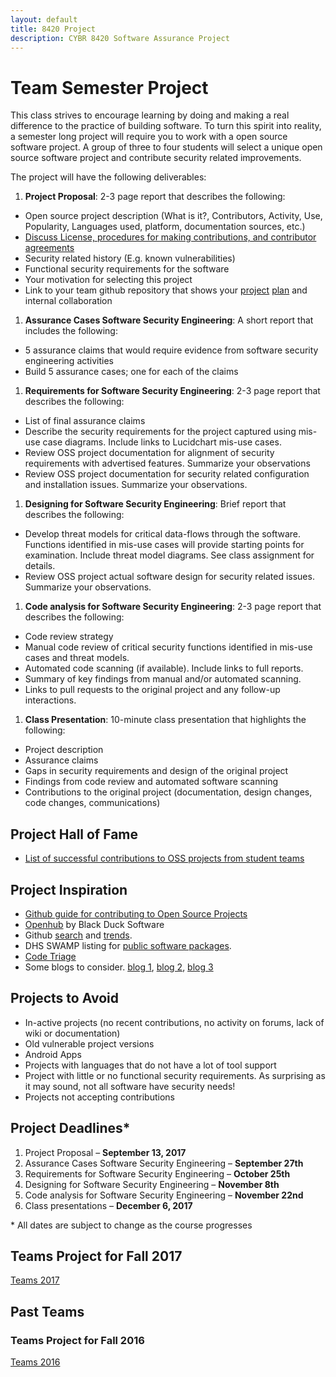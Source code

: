 ```yaml
---
layout: default
title: 8420 Project
description: CYBR 8420 Software Assurance Project
---
```


# Team Semester Project

This class strives to encourage learning by doing and making a real difference to the practice of building software. To turn this spirit into reality, a semester long project will require you to work with a open source software project. A group of three to four students will select a unique open source software project and contribute security related improvements.

The project will have the following deliverables:

1. **Project Proposal**: 2-3 page report that describes the following:
  * Open source project description (What is it?, Contributors, Activity, Use, Popularity, Languages used, platform, documentation sources, etc.)
  * [Discuss License, procedures for making contributions, and contributor agreements](https://opensource.guide/how-to-contribute/#orienting-yourself-to-a-new-project)
  * Security related history (E.g. known vulnerabilities)
  * Functional security requirements for the software
  * Your motivation for selecting this project
  * Link to your team github repository that shows your [project](https://help.github.com/articles/about-project-boards/) [plan](https://en.wikipedia.org/wiki/Kanban_board) and internal collaboration
1. **Assurance Cases Software Security Engineering**: A short report that includes the following:
  * 5 assurance claims that would require evidence from software security engineering activities
  * Build 5 assurance cases; one for each of the claims
1. **Requirements for Software Security Engineering**: 2-3 page report that describes the following:
  * List of final assurance claims
  * Describe the security requirements for the project captured using mis-use case diagrams. Include links to Lucidchart mis-use cases.
  * Review OSS project documentation for alignment of security requirements with advertised features. Summarize your observations
  * Review OSS project documentation for security related configuration and installation issues. Summarize your observations.
1. **Designing for Software Security Engineering**: Brief report that describes the following:
  * Develop threat models for critical data-flows through the software. Functions identified in mis-use cases will provide starting points for examination. Include threat model diagrams. See class assignment for details.   
  * Review OSS project actual software design for security related issues. Summarize your observations.
1. **Code analysis for Software Security Engineering**: 2-3 page report that describes the following:
  * Code review strategy
  * Manual code review of critical security functions identified in mis-use cases and threat models.
  * Automated code scanning (if available). Include links to full reports.
  * Summary of key findings from manual and/or automated scanning.
  * Links to pull requests to the original project and any follow-up interactions.
1. **Class Presentation**: 10-minute class presentation that highlights the following:
  * Project description
  * Assurance claims
  * Gaps in security requirements and design of the original project
  * Findings from code review and automated software scanning
  * Contributions to the original project (documentation, design changes, code changes, communications)


## Project Hall of Fame
* [List of successful contributions to OSS projects from student teams](https://robinagandhi.github.io/swa/pages/halloffame.html)  

## Project Inspiration
* [Github guide for contributing to Open Source Projects](https://opensource.guide/how-to-contribute)
* [Openhub](https://www.openhub.net) by Black Duck Software
* Github [search](https://github.com/search) and [trends](https://github.com/trending).
* DHS SWAMP listing for [public software packages](https://www.mir-swamp.org/#packages/public).
* [Code Triage](https://www.codetriage.com)
* Some blogs to consider. [blog 1](http://blog.teamtreehouse.com/getting-involved-open-source-projects), [blog 2](https://help.github.com/articles/where-can-i-find-open-source-projects-to-work-on/), [blog 3](http://www.firsttimersonly.com)

## Projects to Avoid
* In-active projects (no recent contributions, no activity on forums, lack of wiki or documentation)
* Old vulnerable project versions
* Android Apps
* Projects with languages that do not have a lot of tool support
* Project with little or no functional security requirements. As surprising as it may sound, not all software have security needs!
* Projects not accepting contributions

## Project Deadlines*

1. Project Proposal &ndash; **September 13, 2017**
1. Assurance Cases Software Security Engineering &ndash; **September 27th**
1. Requirements for Software Security Engineering &ndash; **October 25th**
1. Designing for Software Security Engineering &ndash; **November 8th**
1. Code analysis for Software Security Engineering &ndash; **November 22nd**
1. Class presentations &ndash; **December 6, 2017**

\* All dates are subject to change as the course progresses

## Teams Project for Fall 2017
[Teams 2017](https://robinagandhi.github.io/swa/slides/teams-2017/teams.html)

## Past Teams
### Teams Project for Fall 2016
[Teams 2016](https://robinagandhi.github.io/swa/slides/teams-2016/teams.html)
